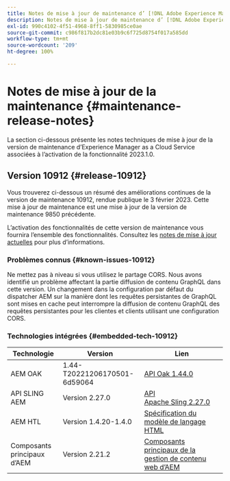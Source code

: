 ```yaml
---
title: Notes de mise à jour de maintenance d’ [!DNL Adobe Experience Manager]  as a Cloud Service associées à l’activation de la fonctionnalité 2023.1.0.
description: Notes de mise à jour de maintenance d’ [!DNL Adobe Experience Manager]  as a Cloud Service associées à l’activation de la fonctionnalité 2023.1.0.
exl-id: 990c4102-4f51-4968-8ff1-5830985ce0ae
source-git-commit: c986f817b2dc81e03b9c6f725d8754f017a585dd
workflow-type: tm+mt
source-wordcount: '209'
ht-degree: 100%

---
```


# Notes de mise à jour de la maintenance {#maintenance-release-notes}

La section ci-dessous présente les notes techniques de mise à jour de la version de maintenance d’Experience Manager as a Cloud Service associées à l’activation de la fonctionnalité 2023.1.0.

## Version 10912 {#release-10912}

Vous trouverez ci-dessous un résumé des améliorations continues de la version de maintenance 10912, rendue publique le 3 février 2023. Cette mise à jour de maintenance est une mise à jour de la version de maintenance 9850 précédente.

L’activation des fonctionnalités de cette version de maintenance vous fournira l’ensemble des fonctionnalités. Consultez les [notes de mise à jour actuelles](/help/release-notes/release-notes-cloud/release-notes-current.md) pour plus d’informations.

### Problèmes connus {#known-issues-10912}

Ne mettez pas à niveau si vous utilisez le partage CORS. Nous avons identifié un problème affectant la partie diffusion de contenu GraphQL dans cette version. Un changement dans la configuration par défaut du dispatcher AEM sur la manière dont les requêtes persistantes de GraphQL sont mises en cache peut interrompre la diffusion de contenu GraphQL des requêtes persistantes pour les clientes et clients utilisant une configuration CORS.

### Technologies intégrées {#embedded-tech-10912}

| Technologie | Version | Lien |
|---|---|---|
| AEM OAK | 1.44-T20221206170501-6d59064 | [API Oak 1.44.0](https://www.javadoc.io/doc/org.apache.jackrabbit/oak-api/1.44.0/index.html) |
| API SLING AEM | Version 2.27.0 | [API Apache Sling 2.27.0](https://www.javadoc.io/doc/org.apache.sling/org.apache.sling.api/latest/index.html) |
| AEM HTL | Version 1.4.20-1.4.0 | [Spécification du modèle de langage HTML](https://github.com/adobe/htl-spec) |
| Composants principaux d’AEM | Version 2.21.2 | [Composants principaux de la gestion de contenu web d’AEM](https://github.com/adobe/aem-core-wcm-components) |
